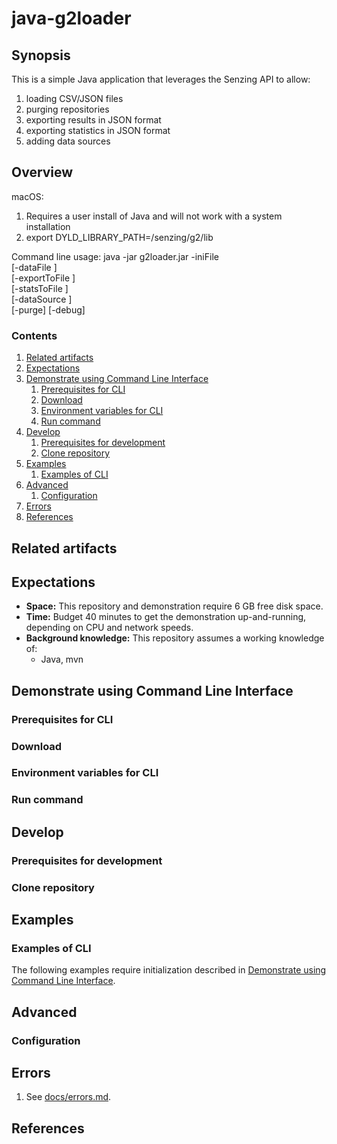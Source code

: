 # java-g2loader

## Synopsis

This is a simple Java application that leverages the Senzing API to allow:
 1. loading CSV/JSON files
 1. purging repositories
 1. exporting results in JSON format
 1. exporting statistics in JSON format
 1. adding data sources
 
## Overview

macOS:
  1. Requires a user install of Java and will not work with a system installation
  1. export DYLD_LIBRARY_PATH=<path>/senzing/g2/lib

Command line usage: java -jar g2loader.jar -iniFile <path to ini file> \
                                          [-dataFile <path to data file>] \
                                          [-exportToFile <path for export file>] \
                                          [-statsToFile <path for statistics file>] \
                                          [-dataSource <name of data source>] \
                                          [-purge]
                                          [-debug]
    

### Contents

1. [Related artifacts](#related-artifacts)
1. [Expectations](#expectations)
1. [Demonstrate using Command Line Interface](#demonstrate-using-command-line-interface)
    1. [Prerequisites for CLI](#prerequisites-for-cli)
    1. [Download](#download)
    1. [Environment variables for CLI](#environment-variables-for-cli)
    1. [Run command](#run-command)
1. [Develop](#develop)
    1. [Prerequisites for development](#prerequisites-for-development)
    1. [Clone repository](#clone-repository)
1. [Examples](#examples)
    1. [Examples of CLI](#examples-of-cli)
1. [Advanced](#advanced)
    1. [Configuration](#configuration)
1. [Errors](#errors)
1. [References](#references)

## Related artifacts

## Expectations

- **Space:** This repository and demonstration require 6 GB free disk space.
- **Time:** Budget 40 minutes to get the demonstration up-and-running, depending on CPU and network speeds.
- **Background knowledge:** This repository assumes a working knowledge of:
  - Java, mvn

## Demonstrate using Command Line Interface

### Prerequisites for CLI

### Download

### Environment variables for CLI

### Run command

## Develop

### Prerequisites for development

### Clone repository

## Examples

### Examples of CLI

The following examples require initialization described in
[Demonstrate using Command Line Interface](#demonstrate-using-command-line-interface).

## Advanced

### Configuration

## Errors

1. See [docs/errors.md](docs/errors.md).

## References
